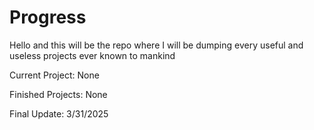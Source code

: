 # Progress

Hello and this will be the repo where I will be dumping every useful and useless projects ever known to mankind

Current Project: None

Finished Projects:
None

Final Update: 3/31/2025